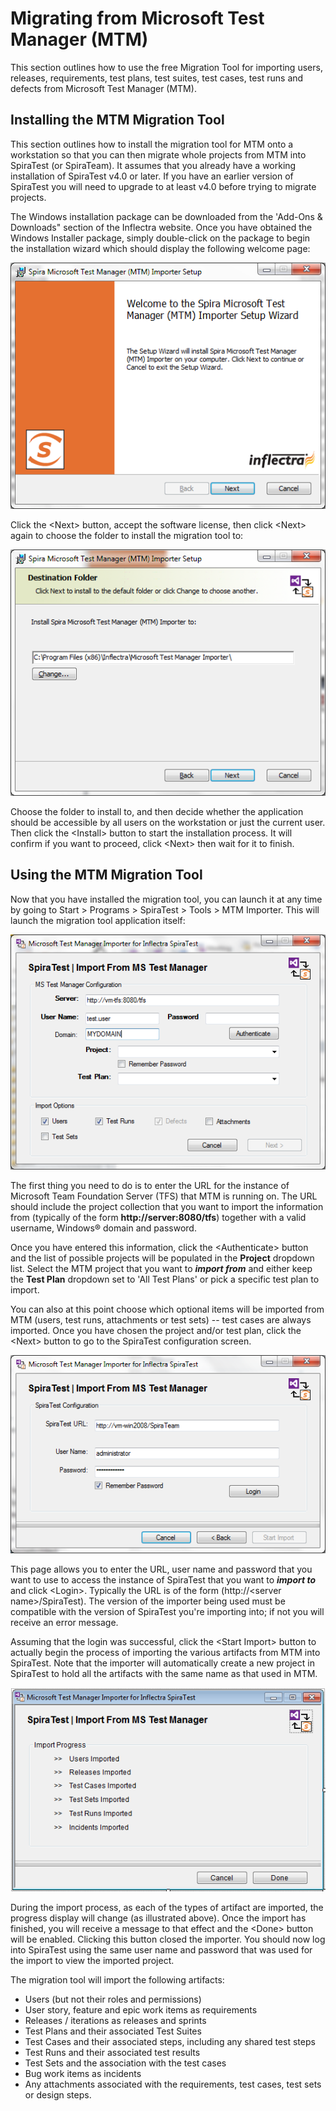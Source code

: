 #  Migrating from Microsoft Test Manager (MTM)
This section outlines how to use the free Migration Tool for importing users, releases, requirements, test plans, test suites, test cases, test runs and defects from Microsoft Test Manager (MTM).

## Installing the MTM Migration Tool

This section outlines how to install the migration tool for MTM onto a workstation so that you can then migrate whole projects from MTM into SpiraTest (or SpiraTeam). It assumes that you already have a working installation of SpiraTest v4.0 or later. If you have an earlier version of SpiraTest you will need to upgrade to at least v4.0 before trying to migrate projects.

The Windows installation package can be downloaded from the 'Add-Ons & Downloads" section of the Inflectra website. Once you have obtained the Windows Installer package, simply double-click on the package to begin the installation wizard which should display the following welcome page:

 ![](img/Migrating_from_MS_Test_Manager_64.png)  

Click the <Next\> button, accept the software license, then click <Next\> again to choose the folder to install the migration tool to:

 ![](img/Migrating_from_MS_Test_Manager_65.png)  

Choose the folder to install to, and then decide whether the application should be accessible by all users on the workstation or just the current user. Then click the <Install\> button to start the installation process. It will confirm if you want to proceed, click <Next\> then wait for it to finish.

## Using the MTM Migration Tool

Now that you have installed the migration tool, you can launch it at any time by going to Start \> Programs \> SpiraTest \> Tools \> MTM Importer. This will launch the migration tool application itself:

 ![](img/Migrating_from_MS_Test_Manager_66.png)  


The first thing you need to do is to enter the URL for the instance of Microsoft Team Foundation Server (TFS) that MTM is running on. The URL should include the project collection that you want to import the information from (typically of the form **http://server:8080/tfs**) together with a valid username, Windows® domain and password.

Once you have entered this information, click the <Authenticate\> button and the list of possible projects will be populated in the **Project** dropdown list. Select the MTM project that you want to ***import from*** and either keep the **Test Plan** dropdown set to 'All Test Plans' or pick a specific test plan to import.

You can also at this point choose which optional items will be imported from MTM (users, test runs, attachments or test sets) -- test cases are always imported. Once you have chosen the project and/or test plan, click the <Next\> button to go to the SpiraTest configuration screen.

 ![](img/Migrating_from_MS_Test_Manager_67.png)  


This page allows you to enter the URL, user name and password that you want to use to access the instance of SpiraTest that you want to ***import to*** and click <Login\>. Typically the URL is of the form (http://<server name\>/SpiraTest). The version of the importer being used must be compatible with the version of SpiraTest you're importing into; if not you will receive an error message.

Assuming that the login was successful, click the <Start Import\> button to actually begin the process of importing the various artifacts from MTM into SpiraTest. Note that the importer will automatically create a new project in SpiraTest to hold all the artifacts with the same name as that used in MTM.

 ![](img/Migrating_from_MS_Test_Manager_68.png)  


During the import process, as each of the types of artifact are imported, the progress display will change (as illustrated above). Once the import has finished, you will receive a message to that effect and the <Done\> button will be enabled. Clicking this button closed the importer. You should now log into SpiraTest using the same user name and password that was used for the import to view the imported project.

The migration tool will import the following artifacts:

- Users (but not their roles and permissions)
- User story, feature and epic work items as requirements
- Releases / iterations as releases and sprints
- Test Plans and their associated Test Suites
- Test Cases and their associated steps, including any shared test steps
- Test Runs and their associated test results
- Test Sets and the association with the test cases
- Bug work items as incidents
- Any attachments associated with the requirements, test cases, test sets or design steps.

